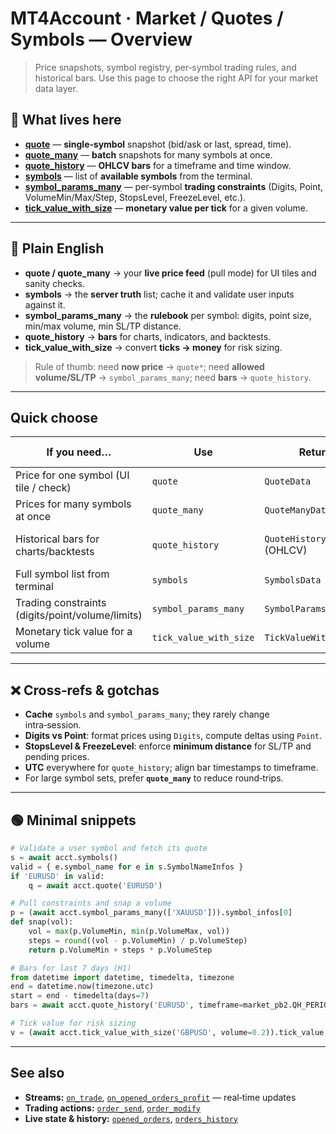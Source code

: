 # MT4Account · Market / Quotes / Symbols — Overview

> Price snapshots, symbol registry, per‑symbol trading rules, and historical bars. Use this page to choose the right API for your market data layer.

## 📁 What lives here

* **[quote](./quote.md)** — **single‑symbol** snapshot (bid/ask or last, spread, time).
* **[quote_many](./quote_many.md)** — **batch** snapshots for many symbols at once.
* **[quote_history](./quote_history.md)** — **OHLCV bars** for a timeframe and time window.
* **[symbols](./symbols.md)** — list of **available symbols** from the terminal.
* **[symbol_params_many](./symbol_params_many.md)** — per‑symbol **trading constraints** (Digits, Point, VolumeMin/Max/Step, StopsLevel, FreezeLevel, etc.).
* **[tick_value_with_size](./tick_value_with_size.md)** — **monetary value per tick** for a given volume.

---

## 🧭 Plain English

* **quote / quote_many** → your **live price feed** (pull mode) for UI tiles and sanity checks.
* **symbols** → the **server truth** list; cache it and validate user inputs against it.
* **symbol_params_many** → the **rulebook** per symbol: digits, point size, min/max volume, min SL/TP distance.
* **quote_history** → **bars** for charts, indicators, and backtests.
* **tick_value_with_size** → convert **ticks → money** for risk sizing.

> Rule of thumb: need **now price** → `quote*`; need **allowed volume/SL/TP** → `symbol_params_many`; need **bars** → `quote_history`.

---

## Quick choose

| If you need…                                     | Use                    | Returns                    | Key inputs                          |
| ------------------------------------------------ | ---------------------- | -------------------------- | ----------------------------------- |
| Price for one symbol (UI tile / check)           | `quote`                | `QuoteData`                | `symbol`                            |
| Prices for many symbols at once                  | `quote_many`           | `QuoteManyData`            | `symbols: list[str]`                |
| Historical bars for charts/backtests             | `quote_history`        | `QuoteHistoryData` (OHLCV) | `symbol`, `timeframe`, `from`, `to` |
| Full symbol list from terminal                   | `symbols`              | `SymbolsData`              | *(none)*                            |
| Trading constraints (digits/point/volume/limits) | `symbol_params_many`   | `SymbolParamsManyData`     | `symbols: list[str]`                |
| Monetary tick value for a volume                 | `tick_value_with_size` | `TickValueWithSizeData`    | `symbol`, `volume`                  |

---

## ❌ Cross‑refs & gotchas

* **Cache** `symbols` and `symbol_params_many`; they rarely change intra‑session.
* **Digits vs Point**: format prices using `Digits`, compute deltas using `Point`.
* **StopsLevel & FreezeLevel**: enforce **minimum distance** for SL/TP and pending prices.
* **UTC** everywhere for `quote_history`; align bar timestamps to timeframe.
* For large symbol sets, prefer **`quote_many`** to reduce round‑trips.

---

## 🟢 Minimal snippets

```python
# Validate a user symbol and fetch its quote
s = await acct.symbols()
valid = { e.symbol_name for e in s.SymbolNameInfos }
if 'EURUSD' in valid:
    q = await acct.quote('EURUSD')
```

```python
# Pull constraints and snap a volume
p = (await acct.symbol_params_many(['XAUUSD'])).symbol_infos[0]
def snap(vol):
    vol = max(p.VolumeMin, min(p.VolumeMax, vol))
    steps = round((vol - p.VolumeMin) / p.VolumeStep)
    return p.VolumeMin + steps * p.VolumeStep
```

```python
# Bars for last 7 days (H1)
from datetime import datetime, timedelta, timezone
end = datetime.now(timezone.utc)
start = end - timedelta(days=7)
bars = await acct.quote_history('EURUSD', timeframe=market_pb2.QH_PERIOD_H1, from_time=start, to_time=end)
```

```python
# Tick value for risk sizing
v = (await acct.tick_value_with_size('GBPUSD', volume=0.2)).tick_value
```

---

## See also

* **Streams:** [`on_trade`](../Streams/on_trade.md), [`on_opened_orders_profit`](../Streams/on_opened_orders_profit.md) — real‑time updates
* **Trading actions:** [`order_send`](../Trading_Actions/order_send.md), [`order_modify`](../Trading_Actions/order_modify.md)
* **Live state & history:** [`opened_orders`](../Orders_Positions_History/opened_orders.md), [`orders_history`](../Orders_Positions_History/orders_history.md)
